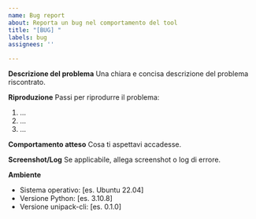 ```yaml
---
name: Bug report
about: Reporta un bug nel comportamento del tool
title: "[BUG] "
labels: bug
assignees: ''

---
```


**Descrizione del problema**
Una chiara e concisa descrizione del problema riscontrato.

**Riproduzione**
Passi per riprodurre il problema:
1. …
2. …
3. …

**Comportamento atteso**
Cosa ti aspettavi accadesse.

**Screenshot/Log**
Se applicabile, allega screenshot o log di errore.

**Ambiente**
 - Sistema operativo: [es. Ubuntu 22.04]
 - Versione Python: [es. 3.10.8]
 - Versione unipack-cli: [es. 0.1.0]
